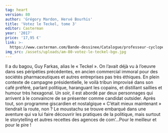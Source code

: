 ```yaml
---
tag: heart
version: 80
author: 'Grégory Mardon, Hervé Bourhis'
title: 'Votez le Teckel, tome 3'
editor: Casterman
year: '2017'
price: '17,95 €'
link: >-
  https://www.casterman.com/Bande-dessinee/Catalogue/professeur-cyclope-le-teckel/le-teckel-1
img_src: /assets/uploads/am-80-votez-le-teckel-bgo.jpg
---
```

Il a du bagou, Guy Farkas, alias le « Teckel ». On l’avait déjà
 vu à l’oeuvre dans ses péripéties précédentes, en ancien commercial
 immoral pour des sociétés pharmaceutiques et autres
 entreprises pas très éthiques. En plein contexte de campagne
 présidentielle, le voilà tribun improvisé dans son café préféré,
 parlant politique, haranguant les copains, et distillant saillies et
 humour très hexagonal. Un soir, il est abordé par deux personnages
 qui arrivent à le convaincre de se présenter comme candidat
 outsider. Après tout, son programme giscardien et nostalgique
 « C’était mieux maintenant » tiendrait la route, non ? Le
 moustachu se trouve embarqué dans une aventure qui va lui faire
 découvrir les pratiques de la politique, mais surtout le storytelling et autres recettes
 des agences de com’…Pour le meilleur et pour le pire !
